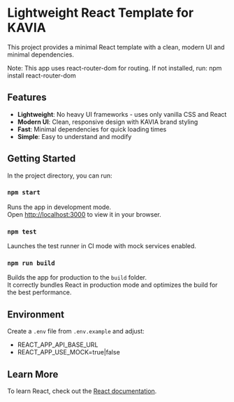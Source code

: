 # Lightweight React Template for KAVIA

This project provides a minimal React template with a clean, modern UI and minimal dependencies.

Note: This app uses react-router-dom for routing. If not installed, run:
npm install react-router-dom

## Features

- **Lightweight**: No heavy UI frameworks - uses only vanilla CSS and React
- **Modern UI**: Clean, responsive design with KAVIA brand styling
- **Fast**: Minimal dependencies for quick loading times
- **Simple**: Easy to understand and modify

## Getting Started

In the project directory, you can run:

### `npm start`

Runs the app in development mode.\
Open [http://localhost:3000](http://localhost:3000) to view it in your browser.

### `npm test`

Launches the test runner in CI mode with mock services enabled.

### `npm run build`

Builds the app for production to the `build` folder.\
It correctly bundles React in production mode and optimizes the build for the best performance.

## Environment

Create a `.env` file from `.env.example` and adjust:
- REACT_APP_API_BASE_URL
- REACT_APP_USE_MOCK=true|false

## Learn More

To learn React, check out the [React documentation](https://reactjs.org/).
